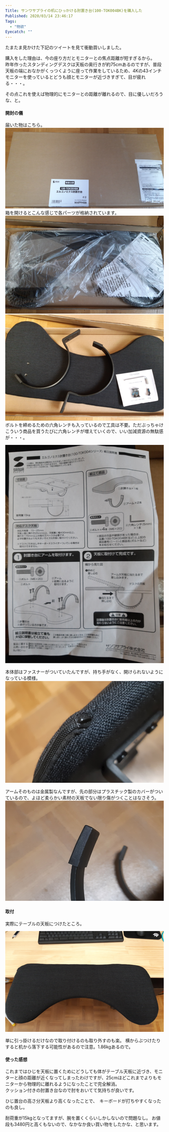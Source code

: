 ```yaml
---
Title: サンワサプライの机にひっかける肘置き台(100-TOK004BK)を購入した
Published: 2020/03/14 23:46:17
Tags:
  - "物欲"
Eyecatch: ""
---
```

たまたま見かけた下記のツイートを見て衝動買いしました。  

<?# Twitter 1237604178454691840 /?>



<?# EmbedLink "http://direct.sanwa.co.jp/ItemPage/100-TOK004BK" /?>

購入をした理由は、今の座り方だとモニターとの焦点距離が短すぎるから。  
昨年作ったスタンディングデスクは天板の奥行きが約75cmあるのですが、普段天板の端におなかがくっつくように座って作業をしているため、4Kの43インチモニターを使っているとどうも顔とモニターが近づきすぎて、目が疲れる・・・。

その点これを使えば物理的にモニターとの距離が離れるので、目に優しいだろうな、と。  



#### 開封の儀

届いた物はこちら。  
![](20200314232544.png) 
箱を開けるとこんな感じで各パーツが格納されています。  
![](20200314232612.png) 
![](20200314232636.png) 
ボルトを締めるための六角レンチも入っているので工具は不要。ただぶっちゃけこういう商品を買うたびに六角レンチが増えていくので、いい加減資源の無駄感が・・・。  

![](20200314232723.png) 

本体部はファスナーがついていたんですが、持ち手がなく、開けられないようになっている模様。  
![](20200314233216.png) 

アームそのものは金属製なんですが、先の部分はプラスチック製のカバーがついているので、よほど柔らかい素材の天板でない限り傷がつくことはなさそう。  
![](20200314233434.png) 

#### 取付

実際にテーブルの天板につけたところ。  

![](20200314232747.png) 

単に引っ掛けるだけなので取り付けるのも取り外すのも楽。
横からぶつけたりすると机から落下する可能性があるので注意。1.86kgあるので。    

#### 使った感想

これまではひじを天板に置くためにどうしても体がテーブル天板に近づき、モニターと顔の距離が近くなってしまったわけですが、25cmほどこれまでよりもモニターから物理的に離れるようになったことで完全解消。  
クッション付きの肘置き台なので肘をおいてて気持ちが良いです。  

ひじ置台の高さ分天板より高くなったことで、　キーボードが打ちやすくなったのも良し。  

耐荷重が15kgとなってますが、腕を置くくらいしかしないので問題なし。
お値段も3480円と高くもないので、なかなか良い買い物をしたかな、と思います。

<?# AmazonAffiliate B084H5FW6X /?>